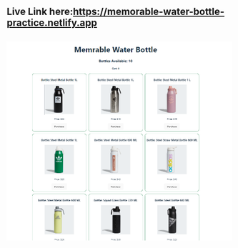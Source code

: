 
## Live Link here:https://memorable-water-bottle-practice.netlify.app

## <img src="/Bottle.png">

